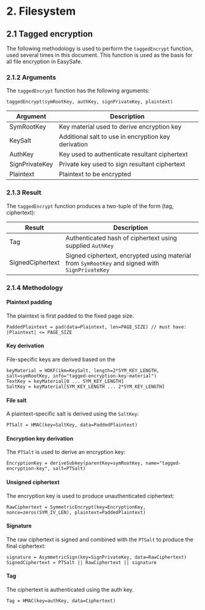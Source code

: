 # 2. Filesystem
## 2.1 Tagged encryption

The following methodology is used to perform the `taggedEncrypt` function, used several times in this document. This function is used as the basis for all file encryption in EasySafe.

### 2.1.2 Arguments

The `taggedEncrypt` function has the following arguments:
```
taggedEncrypt(symRootKey, authKey, signPrivateKey, plaintext)
```

| Argument | Description
|--|--|
| SymRootKey | Key material used to derive encryption key
| KeySalt | Additional salt to use in encryption key derivation
| AuthKey | Key used to authenticate resultant ciphertext
| SignPrivateKey | Private key used to sign resultant ciphertext
| Plaintext | Plaintext to be encrypted

### 2.1.3 Result

The `taggedEncrypt` function produces a two-tuple of the form (tag, ciphertext):

| Result | Description
|-|-|
| Tag | Authenticated hash of ciphertext using supplied `AuthKey` |
| SignedCiphertext | Signed ciphertext, encrypted using material from `SymRootKey` and signed with `SignPrivateKey`

### 2.1.4 Methodology

#### Plaintext padding
The plaintext is first padded to the fixed page size.

```
PaddedPlaintext = pad(data=Plaintext, len=PAGE_SIZE) // must have: |Plaintext| <= PAGE_SIZE
```

#### Key derivation
File-specific keys are derived based on the

```
keyMaterial = HDKF(ikm=KeySalt, length=2*SYM_KEY_LENGTH, salt=symRootKey, info="tagged-encryption-key-material")
TextKey = keyMaterial[0 ... SYM_KEY_LENGTH]
SaltKey = keyMaterial[SYM_KEY_LENGTH ... 2*SYM_KEY_LENGTH]
```

#### File salt
A plaintext-specific salt is derived using the `SaltKey`:

```
PTSalt = HMAC(key=SaltKey, data=PaddedPlaintext)
```

#### Encryption key derivation
The `PTSalt` is used to derive an encryption key:

```
EncryptionKey = deriveSubkey(parentKey=symRootKey, name="tagged-encryption-key", salt=PTSalt)
```

#### Unsigned ciphertext
The encryption key is used to produce unauthenticated ciphertext:

```
RawCiphertext = SymmetricEncrypt(key=EncryptionKey, nonce=zeros(SYM_IV_LEN), plaintext=PaddedPlaintext)
```

#### Signature
The raw ciphertext is signed and combined with the `PTSalt` to produce the final ciphertext:

```
signature = AsymmetricSign(key=SignPrivateKey, data=RawCiphertext)
SignedCiphertext = PTSalt || RawCiphertext || signature
```

#### Tag
The ciphertext is authenticated using the auth key.

```
Tag = HMAC(key=authKey, data=Ciphertext)
```
